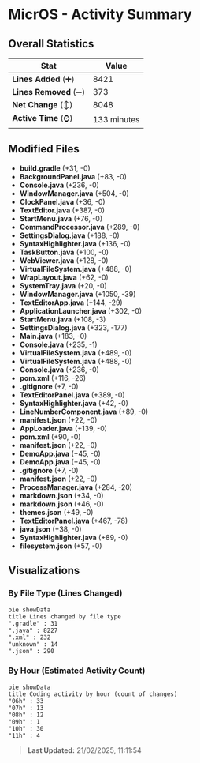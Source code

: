 # MicrOS - Activity Summary 

## Overall Statistics

| Stat                   | Value                                                             |
| ---------------------- | ----------------------------------------------------------------- |
| **Lines Added** (➕)   | 8421                                          |
| **Lines Removed** (➖) | 373                                        |
| **Net Change** (↕)    | 8048                |
| **Active Time** (⌚)   | 133 minutes |


## Modified Files
- **build.gradle** (+31, -0)
- **BackgroundPanel.java** (+83, -0)
- **Console.java** (+236, -0)
- **WindowManager.java** (+504, -0)
- **ClockPanel.java** (+36, -0)
- **TextEditor.java** (+387, -0)
- **StartMenu.java** (+76, -0)
- **CommandProcessor.java** (+289, -0)
- **SettingsDialog.java** (+188, -0)
- **SyntaxHighlighter.java** (+136, -0)
- **TaskButton.java** (+100, -0)
- **WebViewer.java** (+128, -0)
- **VirtualFileSystem.java** (+488, -0)
- **WrapLayout.java** (+62, -0)
- **SystemTray.java** (+20, -0)
- **WindowManager.java** (+1050, -39)
- **TextEditorApp.java** (+144, -29)
- **ApplicationLauncher.java** (+302, -0)
- **StartMenu.java** (+108, -3)
- **SettingsDialog.java** (+323, -177)
- **Main.java** (+183, -0)
- **Console.java** (+235, -1)
- **VirtualFileSystem.java** (+489, -0)
- **VirtualFileSystem.java** (+488, -0)
- **Console.java** (+236, -0)
- **pom.xml** (+116, -26)
- **.gitignore** (+7, -0)
- **TextEditorPanel.java** (+389, -0)
- **SyntaxHighlighter.java** (+42, -0)
- **LineNumberComponent.java** (+89, -0)
- **manifest.json** (+22, -0)
- **AppLoader.java** (+139, -0)
- **pom.xml** (+90, -0)
- **manifest.json** (+22, -0)
- **DemoApp.java** (+45, -0)
- **DemoApp.java** (+45, -0)
- **.gitignore** (+7, -0)
- **manifest.json** (+22, -0)
- **ProcessManager.java** (+284, -20)
- **markdown.json** (+34, -0)
- **markdown.json** (+46, -0)
- **themes.json** (+49, -0)
- **TextEditorPanel.java** (+467, -78)
- **java.json** (+38, -0)
- **SyntaxHighlighter.java** (+89, -0)
- **filesystem.json** (+57, -0)

## Visualizations

### By File Type (Lines Changed)

```mermaid
pie showData
title Lines changed by file type
".gradle" : 31
".java" : 8227
".xml" : 232
"unknown" : 14
".json" : 290
```

### By Hour (Estimated Activity Count)

```mermaid
pie showData
title Coding activity by hour (count of changes)
"06h" : 33
"07h" : 13
"08h" : 12
"09h" : 1
"10h" : 30
"11h" : 4
```


> **Last Updated:** 21/02/2025, 11:11:54